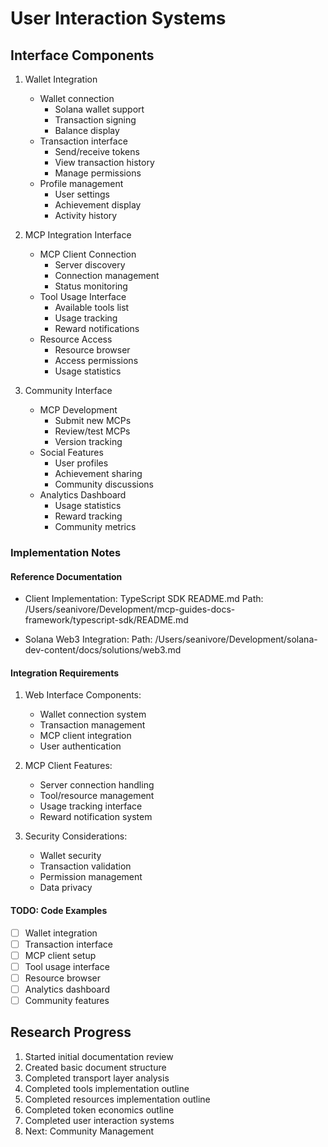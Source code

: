 # User Interaction Systems

## Interface Components
1. Wallet Integration
   - Wallet connection
     * Solana wallet support
     * Transaction signing
     * Balance display
   - Transaction interface
     * Send/receive tokens
     * View transaction history
     * Manage permissions
   - Profile management
     * User settings
     * Achievement display
     * Activity history

2. MCP Integration Interface
   - MCP Client Connection
     * Server discovery
     * Connection management
     * Status monitoring
   - Tool Usage Interface
     * Available tools list
     * Usage tracking
     * Reward notifications
   - Resource Access
     * Resource browser
     * Access permissions
     * Usage statistics

3. Community Interface
   - MCP Development
     * Submit new MCPs
     * Review/test MCPs
     * Version tracking
   - Social Features  
     * User profiles
     * Achievement sharing
     * Community discussions
   - Analytics Dashboard
     * Usage statistics
     * Reward tracking
     * Community metrics

### Implementation Notes

#### Reference Documentation
- Client Implementation: TypeScript SDK README.md
  Path: /Users/seanivore/Development/mcp-guides-docs-framework/typescript-sdk/README.md
  
- Solana Web3 Integration:
  Path: /Users/seanivore/Development/solana-dev-content/docs/solutions/web3.md

#### Integration Requirements
1. Web Interface Components:
   - Wallet connection system
   - Transaction management
   - MCP client integration
   - User authentication

2. MCP Client Features:
   - Server connection handling
   - Tool/resource management
   - Usage tracking interface
   - Reward notification system

3. Security Considerations:
   - Wallet security
   - Transaction validation
   - Permission management
   - Data privacy

#### TODO: Code Examples
- [ ] Wallet integration
- [ ] Transaction interface
- [ ] MCP client setup
- [ ] Tool usage interface
- [ ] Resource browser
- [ ] Analytics dashboard
- [ ] Community features

## Research Progress
1. Started initial documentation review
2. Created basic document structure
3. Completed transport layer analysis
4. Completed tools implementation outline
5. Completed resources implementation outline
6. Completed token economics outline
7. Completed user interaction systems
8. Next: Community Management 